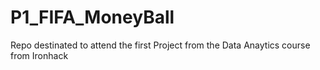 # P1_FIFA_MoneyBall
Repo destinated to attend the first Project from the Data Anaytics course from Ironhack
